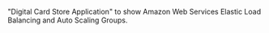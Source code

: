 "Digital Card Store Application" to show Amazon Web Services Elastic Load Balancing and Auto Scaling Groups.
